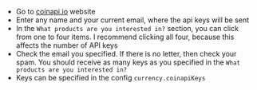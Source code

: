 - Go to [coinapi.io](https://www.coinapi.io/get-free-api-key?product_id=market-data-api) website
- Enter any name and your current email, where the api keys will be sent
- In the `What products are you interested in?` section, you can click from one to four items. I recommend clicking all four, because this affects the number of API keys
- Check the email you specified. If there is no letter, then check your spam. You should receive as many keys as you specified in the `What products are you interested in?`
- Keys can be specified in the config `currency.coinapiKeys`